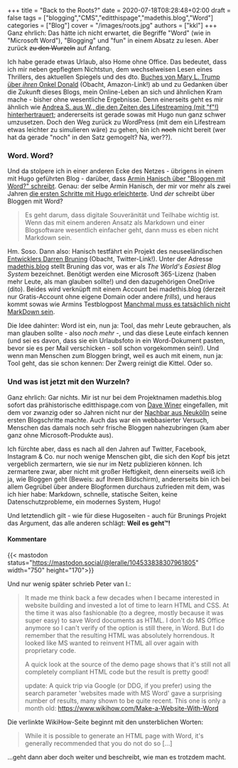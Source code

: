 +++
title = "Back to the Roots?"
date = 2020-07-18T08:28:48+02:00
draft = false
tags = ["blogging","CMS","editthispage","madethis.blog","Word"]
categories = ["Blog"]
cover = "/images/roots.jpg"
authors = ["kkl"]
+++
Ganz ehrlich: Das hätte ich nicht erwartet, die Begriffe "Word" (wie in "Microsoft Word"), "Blogging" und "fun" in einem Absatz zu lesen. Aber zurück ~~zu den Wurzeln~~ auf Anfang.

Ich habe gerade etwas Urlaub, also Home ohne Office. Das bedeutet, dass ich mir neben gepflegtem Nichtstun, dem wechselweisen Lesen eines Thrillers, des aktuellen Spiegels und des dto. [Buches von Mary L. Trump über *ihren* Onkel Donald](https://amzn.to/2CnRecn) (Obacht, Amazon-Link!) ab und zu Gedanken über die Zukunft dieses Blogs, mein Online-Leben an sich und ähnlichen Kram mache - bisher ohne wesentliche Ergebnisse. Denn einerseits geht es mir ähnlich wie [Andrea S. aus W., die den Zeiten des Lifestreaming (mit "f"!) hinterhertrauert](https://sturmpost.com/bloggen-tumblebloggen-und-lifestreamen/); andererseits ist gerade sowas mit Hugo nun ganz schwer umzusetzen. Doch den Weg zurück zu WordPress (mit dem ein Lifestream etwas leichter zu simulieren wäre) zu gehen, bin ich ~~noch~~ nicht bereit (wer hat da gerade "noch" in den Satz gemogelt? Na, wer??).

### Word. Word?

Und da stolpere ich in einer anderen Ecke des Netzes - übrigens in einem mit Hugo geführten Blog - darüber, dass [Armin Hanisch über "Bloggen mit Word?" schreibt](https://www.arminhanisch.de/2020/07/bloggen-mit-word/). Genau: der selbe Armin Hanisch, der mir vor mehr als zwei Jahren [die ersten Schritte mit Hugo erleichterte](../kleinbloggersdorf-revisited/). Und *der* schreibt über Bloggen mit Word?

> Es geht darum, dass digitale Souveränität und Teilhabe wichtig ist. Wenn das mit einem anderen Ansatz als Markdown und einer Blogsoftware wesentlich einfacher geht, dann muss es eben nicht Markdown sein.

Hm. Soso. Dann also: Hanisch testfährt ein Projekt des neuseeländischen [Entwicklers Darren Bruning](https://twitter.com/dbruning) (Obacht, Twitter-Link!). Unter der Adresse [madethis.blog](https://www.madethis.blog/) stellt Bruning das vor, was er als *The World's Easiest Blog System* bezeichnet. Benötigt werden eine Microsoft 365-Lizenz (haben mehr Leute, als man glauben sollte!) und den dazugehörigen OneDrive (dito). Beides wird verknüpft mit einem Account bei madethis.blog (derzeit nur Gratis-Account ohne eigene Domain oder andere *frills*), und heraus kommt sowas wie Armins Testblogpost [Manchmal muss es tatsächlich nicht MarkDown sein](https://arminhanisch.madethis.blog/first-post).

Die Idee dahinter: Word ist ein, nun ja: Tool, das mehr Leute gebrauchen, als man glauben sollte - also *noch mehr* -, und das diese Leute einfach kennen (und sei es davon, dass sie ein Urlaubsfoto in ein Word-Dokument pasten, bevor sie es per Mail verschicken - soll schon vorgekommen sein!). Und wenn man Menschen zum Bloggen bringt, weil es auch mit einem, nun ja: Tool geht, das sie schon kennen: Der Zwerg reinigt die Kittel. Oder so.

### Und was ist jetzt mit den Wurzeln?

Ganz ehrlich: Gar nichts. Mir ist nur bei dem Projektnamen madethis.blog sofort das prähistorische editthispage.com von [Dave Winer](https://scripting.com) eingefallen, mit dem vor zwanzig oder so Jahren nicht nur der [Nachbar aus Neukölln](http://blog.schockwellenreiter.de) seine ersten Blogschritte machte. Auch das war ein webbasierter Versuch, Menschen das damals noch sehr frische Bloggen nahezubringen (kam aber ganz ohne Microsoft-Produkte aus).

Ich fürchte aber, dass es nach all den Jahren auf Twitter, Facebook, Instagram & Co. nur noch wenige Menschen gibt, die sich den Kopf bis jetzt vergeblich zermartern, wie sie nur im Netz publizieren können. Ich zermartere zwar, aber nicht mit großer Heftigkeit, denn einerseits weiß ich ja, wie Bloggen geht (Beweis: auf Ihrem Bildschirm), andererseits bin ich bei allem Gegrübel über andere Blogformen durchaus zufrieden mit dem, was ich hier habe: Markdown, schnelle, statische Seiten, keine Datenschutzprobleme, ein modernes System, Hugo!

Und letztendlich gilt - wie für diese Hugoseiten - auch für Brunings Projekt das Argument, das alle anderen schlägt: **Weil es geht&trade;!**

#### Kommentare

{{< mastodon status="https://mastodon.social/@leralle/104533838307961805" width="750" height="170">}}

Und nur wenig später schrieb Peter van I.:

> It made me think back a few decades when I became interested in website building and invested a lot of time to learn HTML and CSS. At the time it was also fashionable (to a degree, mostly because it was super easy) to save Word documents as HTML. I don't do MS Office anymore so I can't verify of the option is still there, in Word. But I do remember that the resulting HTML was absolutely horrendous. It looked like MS wanted to reinvent HTML all over again with proprietary code.
>
> A quick look at the source of the demo page shows that it's still not all completely compliant HTML code but the result is pretty good!
>
> update:
> A quick trip via Google (or DDG, if you prefer) using the search parameter 'websites made with MS Word' gave a surprising number of results, many shown to be quite recent.
> This one is only a month old: https://www.wikihow.com/Make-a-Website-With-Word

Die verlinkte WikiHow-Seite beginnt mit den unsterblichen Worten:

> While it is possible to generate an HTML page with Word, it's generally recommended that you do not do so [...]

...geht dann aber doch weiter und beschreibt, wie man es trotzdem macht.
